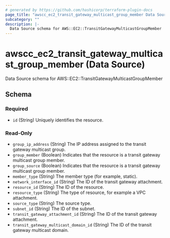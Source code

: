 ```yaml
---
# generated by https://github.com/hashicorp/terraform-plugin-docs
page_title: "awscc_ec2_transit_gateway_multicast_group_member Data Source - terraform-provider-awscc"
subcategory: ""
description: |-
  Data Source schema for AWS::EC2::TransitGatewayMulticastGroupMember
---
```


# awscc_ec2_transit_gateway_multicast_group_member (Data Source)

Data Source schema for AWS::EC2::TransitGatewayMulticastGroupMember



<!-- schema generated by tfplugindocs -->
## Schema

### Required

- `id` (String) Uniquely identifies the resource.

### Read-Only

- `group_ip_address` (String) The IP address assigned to the transit gateway multicast group.
- `group_member` (Boolean) Indicates that the resource is a transit gateway multicast group member.
- `group_source` (Boolean) Indicates that the resource is a transit gateway multicast group member.
- `member_type` (String) The member type (for example, static).
- `network_interface_id` (String) The ID of the transit gateway attachment.
- `resource_id` (String) The ID of the resource.
- `resource_type` (String) The type of resource, for example a VPC attachment.
- `source_type` (String) The source type.
- `subnet_id` (String) The ID of the subnet.
- `transit_gateway_attachment_id` (String) The ID of the transit gateway attachment.
- `transit_gateway_multicast_domain_id` (String) The ID of the transit gateway multicast domain.


